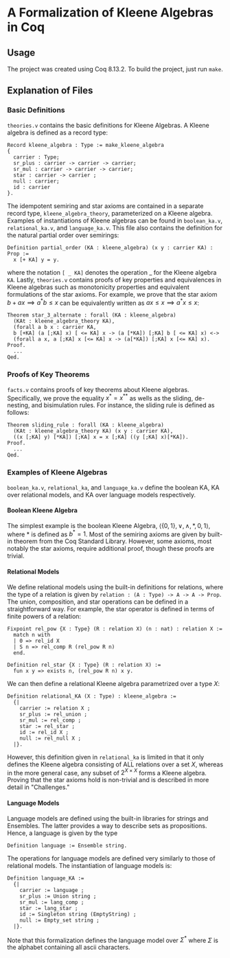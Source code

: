 # A Formalization of Kleene Algebras in Coq

## Usage
The project was created using Coq 8.13.2. To build the project, just run `make`.

## Explanation of Files

### Basic Definitions
`theories.v` contains the basic definitions for Kleene Algebras. A Kleene algebra is defined as a record type: 
```coq
Record kleene_algebra : Type := make_kleene_algebra 
{
  carrier : Type;
  sr_plus : carrier -> carrier -> carrier; 
  sr_mul : carrier -> carrier -> carrier;
  star : carrier -> carrier ;
  null : carrier;
  id : carrier
}.
```
The idempotent semiring and star axioms are contained in a separate record type, `kleene_algebra_theory`, parameterized on a Kleene algebra. Examples of instantiations of Kleene algebras can be found in `boolean_ka.v`,
`relational_ka.v`, and `language_ka.v`. This file also contains the definition for the natural partial order over semirings:
```coq
Definition partial_order (KA : kleene_algebra) (x y : carrier KA) : Prop :=
  x [+ KA] y = y.
```
where the notation `[ _ KA]` denotes the operation _ for the Kleene algebra `KA`. Lastly, `theories.v` contains proofs of key properties and equivalences in Kleene algebras such as monotonicity properties and
equivalent formulations of the star axioms. For example, we prove that the star axiom $b + ax \implies a^\ast b \le x$ can be equivalently written as $ax \le x \implies a^\ast x \le x$:
```Coq
Theorem star_3_alternate : forall (KA : kleene_algebra)
  (KAt : kleene_algebra_theory KA),
  (forall a b x : carrier KA,
  b [+KA] (a [;KA] x) [ <= KA] x -> (a [*KA]) [;KA] b [ <= KA] x) <->
  (forall a x, a [;KA] x [<= KA] x -> (a[*KA]) [;KA] x [<= KA] x).
Proof.
  ...
Qed.
```

### Proofs of Key Theorems

`facts.v` contains proofs of key theorems about Kleene algebras. Specifically, we prove the equality $x^\ast = x^{\ast\ast}$ as wells as the sliding, de-nesting, and bisimulation rules. For instance, the sliding rule is defined as follows:
```Coq
Theorem sliding_rule : forall (KA : kleene_algebra) 
  (KAt : kleene_algebra_theory KA) (x y : carrier KA),
  ((x [;KA] y) [*KA]) [;KA] x = x [;KA] ((y [;KA] x)[*KA]).
Proof.
  ...
Qed.
```

### Examples of Kleene Algebras
`boolean_ka.v`, `relational_ka`, and `language_ka.v` define the boolean KA, KA over relational models, and KA over language models respectively.

#### Boolean Kleene Algebra
The simplest example is the boolean Kleene Algebra, $\langle \{0, 1\}, \lor, \land, \ast, 0, 1 \rangle$, where $\ast$ is defined as $b^\ast = 1$. Most of the semiring axioms are given by built-in theorem from the Coq Standard Library. However, some axioms, most notably the star axioms, require additional proof, though these proofs are trivial.

#### Relational Models
We define relational models using the built-in definitions for relations, where the type of a relation is given by `relation : (A : Type) -> A -> A -> Prop`. The union, composition, and star operations can be defined in a straightforward way. For example, the star operator is defined in terms of finite powers of a relation:
```Coq
Fixpoint rel_pow {X : Type} (R : relation X) (n : nat) : relation X :=
  match n with
  | 0 => rel_id X
  | S n => rel_comp R (rel_pow R n)
  end.

Definition rel_star {X : Type} (R : relation X) :=
  fun x y => exists n, (rel_pow R n) x y.
```
We can then define a relational Kleene algebra parametrized over a type $X$:
```Coq
Definition relational_KA (X : Type) : kleene_algebra :=
  {|
    carrier := relation X ;
    sr_plus := rel_union ;
    sr_mul := rel_comp ;
    star := rel_star ;
    id := rel_id X ;
    null := rel_null X ; 
  |}.
```
However, this definition given in `relational_ka` is limited in that it only defines the Kleene algebra consisting of ALL relations over a set $X$, whereas in the more general case, any subset of $2^{X \times X}$ forms a Kleene algebra. Proving that the star axioms hold is non-trivial and is described in more detail in "Challenges."

#### Language Models
Language models are defined using the built-in libraries for strings and Ensembles. The latter provides a way to describe sets as propositions. Hence, a language is given by the type
```Coq
Definition language := Ensemble string.
```
The operations for language models are defined very similarly to those of relational models. The instantiation of language models is:
```coq
Definition language_KA :=
  {|
    carrier := language ;
    sr_plus := Union string ;
    sr_mul := lang_comp ;
    star := lang_star ;
    id := Singleton string (EmptyString) ;
    null := Empty_set string ;
  |}.
```
Note that this formalization defines the language model over $\Sigma^\ast$ where $\Sigma$ is the alphabet containing all ascii characters.

